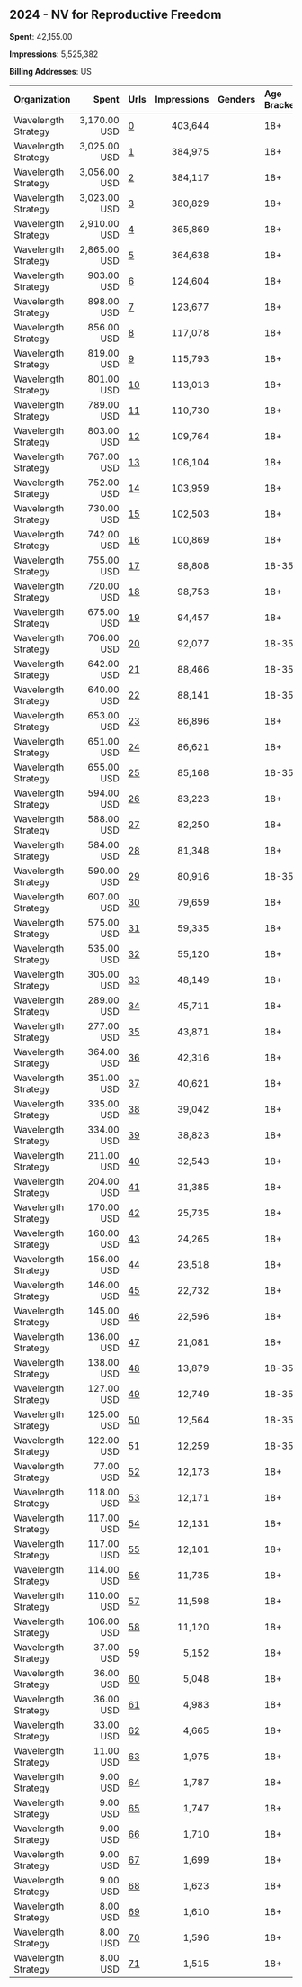 ## 2024 - NV for Reproductive Freedom 
**Spent**: 42,155.00

**Impressions**: 5,525,382

**Billing Addresses**: US

|Organization|Spent|Urls|Impressions|Genders|Age Brackets|Country Codes|
|:---|---:|:---|---:|:---|:---|:---|
|Wavelength Strategy|3,170.00 USD|[0](https://www.snap.com/political-ads/asset/f69bbc149b4a026634523e3c8bb58724db9568897693e809f6138bec9fd72249?mediaType=jpeg)|403,644||18+|united states|
|Wavelength Strategy|3,025.00 USD|[1](https://www.snap.com/political-ads/asset/f794433fbcd65d2376a5ee893e78c8f717d63cc8d6c675d323eb904633d50232?mediaType=jpeg)|384,975||18+|united states|
|Wavelength Strategy|3,056.00 USD|[2](https://www.snap.com/political-ads/asset/6fe9809bc982aa4ff308311a0d59afe9351d5ddce7cbfcabc14ae9afca778976?mediaType=mp4)|384,117||18+|united states|
|Wavelength Strategy|3,023.00 USD|[3](https://www.snap.com/political-ads/asset/11fa97943acabb4b6ea19c2682c4309850675e317b97dd1773b7abca2c3cbb08?mediaType=mp4)|380,829||18+|united states|
|Wavelength Strategy|2,910.00 USD|[4](https://www.snap.com/political-ads/asset/4335cb93277a251b96f5f9c611ae68d7b6b01c5a9890197a8ff84ebf477e3a2e?mediaType=jpeg)|365,869||18+|united states|
|Wavelength Strategy|2,865.00 USD|[5](https://www.snap.com/political-ads/asset/0398dd9e5069e7e67d6f62fecc521fff60bfeb83d1950597182ff37b00bd89d1?mediaType=jpeg)|364,638||18+|united states|
|Wavelength Strategy|903.00 USD|[6](https://www.snap.com/political-ads/asset/4d8d79fe96834796f515dffe0038543d21581e1c67d33d57a74d51ce397be12b?mediaType=mp4)|124,604||18+|united states|
|Wavelength Strategy|898.00 USD|[7](https://www.snap.com/political-ads/asset/76efda9c540fc0aff838617a18409b346c6c5ad4f44a0746d3ab1dd9ad08b4dc?mediaType=mp4)|123,677||18+|united states|
|Wavelength Strategy|856.00 USD|[8](https://www.snap.com/political-ads/asset/11fa97943acabb4b6ea19c2682c4309850675e317b97dd1773b7abca2c3cbb08?mediaType=mp4)|117,078||18+|united states|
|Wavelength Strategy|819.00 USD|[9](https://www.snap.com/political-ads/asset/76efda9c540fc0aff838617a18409b346c6c5ad4f44a0746d3ab1dd9ad08b4dc?mediaType=mp4)|115,793||18+|united states|
|Wavelength Strategy|801.00 USD|[10](https://www.snap.com/political-ads/asset/4d8d79fe96834796f515dffe0038543d21581e1c67d33d57a74d51ce397be12b?mediaType=mp4)|113,013||18+|united states|
|Wavelength Strategy|789.00 USD|[11](https://www.snap.com/political-ads/asset/11fa97943acabb4b6ea19c2682c4309850675e317b97dd1773b7abca2c3cbb08?mediaType=mp4)|110,730||18+|united states|
|Wavelength Strategy|803.00 USD|[12](https://www.snap.com/political-ads/asset/6fe9809bc982aa4ff308311a0d59afe9351d5ddce7cbfcabc14ae9afca778976?mediaType=mp4)|109,764||18+|united states|
|Wavelength Strategy|767.00 USD|[13](https://www.snap.com/political-ads/asset/11fa97943acabb4b6ea19c2682c4309850675e317b97dd1773b7abca2c3cbb08?mediaType=mp4)|106,104||18+|united states|
|Wavelength Strategy|752.00 USD|[14](https://www.snap.com/political-ads/asset/6fe9809bc982aa4ff308311a0d59afe9351d5ddce7cbfcabc14ae9afca778976?mediaType=mp4)|103,959||18+|united states|
|Wavelength Strategy|730.00 USD|[15](https://www.snap.com/political-ads/asset/6fe9809bc982aa4ff308311a0d59afe9351d5ddce7cbfcabc14ae9afca778976?mediaType=mp4)|102,503||18+|united states|
|Wavelength Strategy|742.00 USD|[16](https://www.snap.com/political-ads/asset/4335cb93277a251b96f5f9c611ae68d7b6b01c5a9890197a8ff84ebf477e3a2e?mediaType=jpeg)|100,869||18+|united states|
|Wavelength Strategy|755.00 USD|[17](https://www.snap.com/political-ads/asset/11fa97943acabb4b6ea19c2682c4309850675e317b97dd1773b7abca2c3cbb08?mediaType=mp4)|98,808||18-35|united states|
|Wavelength Strategy|720.00 USD|[18](https://www.snap.com/political-ads/asset/4335cb93277a251b96f5f9c611ae68d7b6b01c5a9890197a8ff84ebf477e3a2e?mediaType=jpeg)|98,753||18+|united states|
|Wavelength Strategy|675.00 USD|[19](https://www.snap.com/political-ads/asset/4335cb93277a251b96f5f9c611ae68d7b6b01c5a9890197a8ff84ebf477e3a2e?mediaType=jpeg)|94,457||18+|united states|
|Wavelength Strategy|706.00 USD|[20](https://www.snap.com/political-ads/asset/6fe9809bc982aa4ff308311a0d59afe9351d5ddce7cbfcabc14ae9afca778976?mediaType=mp4)|92,077||18-35|united states|
|Wavelength Strategy|642.00 USD|[21](https://www.snap.com/political-ads/asset/c6e1cd0d3fabe8d585b010e658fb54bfcd1b65f0508a56c51be2875fc7a28ff0?mediaType=mp4)|88,466||18-35|united states|
|Wavelength Strategy|640.00 USD|[22](https://www.snap.com/political-ads/asset/3d9496f4789e7f8ca5dfd8c6a981e98a8f1321308aa607b9e5c29be4f29ff377?mediaType=mp4)|88,141||18-35|united states|
|Wavelength Strategy|653.00 USD|[23](https://www.snap.com/political-ads/asset/6fe9809bc982aa4ff308311a0d59afe9351d5ddce7cbfcabc14ae9afca778976?mediaType=mp4)|86,896||18+|united states|
|Wavelength Strategy|651.00 USD|[24](https://www.snap.com/political-ads/asset/11fa97943acabb4b6ea19c2682c4309850675e317b97dd1773b7abca2c3cbb08?mediaType=mp4)|86,621||18+|united states|
|Wavelength Strategy|655.00 USD|[25](https://www.snap.com/political-ads/asset/4335cb93277a251b96f5f9c611ae68d7b6b01c5a9890197a8ff84ebf477e3a2e?mediaType=jpeg)|85,168||18-35|united states|
|Wavelength Strategy|594.00 USD|[26](https://www.snap.com/political-ads/asset/3d9496f4789e7f8ca5dfd8c6a981e98a8f1321308aa607b9e5c29be4f29ff377?mediaType=mp4)|83,223||18+|united states|
|Wavelength Strategy|588.00 USD|[27](https://www.snap.com/political-ads/asset/c6e1cd0d3fabe8d585b010e658fb54bfcd1b65f0508a56c51be2875fc7a28ff0?mediaType=mp4)|82,250||18+|united states|
|Wavelength Strategy|584.00 USD|[28](https://www.snap.com/political-ads/asset/2cd9df080864648c3c55627cbdb666ed87a8c8dd4a2fc4c63259af0f628c6353?mediaType=jpeg)|81,348||18+|united states|
|Wavelength Strategy|590.00 USD|[29](https://www.snap.com/political-ads/asset/2cd9df080864648c3c55627cbdb666ed87a8c8dd4a2fc4c63259af0f628c6353?mediaType=jpeg)|80,916||18-35|united states|
|Wavelength Strategy|607.00 USD|[30](https://www.snap.com/political-ads/asset/4335cb93277a251b96f5f9c611ae68d7b6b01c5a9890197a8ff84ebf477e3a2e?mediaType=jpeg)|79,659||18+|united states|
|Wavelength Strategy|575.00 USD|[31](https://www.snap.com/political-ads/asset/5e23c88f63e2c0d5a4596ada6fed368756c2d4743e25a947d9b7d0cf3b85b640?mediaType=mp4)|59,335||18+|united states|
|Wavelength Strategy|535.00 USD|[32](https://www.snap.com/political-ads/asset/451b12bd7ea356e9626430712963f238fd5a46fb623f2c7181942f7949760c7f?mediaType=mp4)|55,120||18+|united states|
|Wavelength Strategy|305.00 USD|[33](https://www.snap.com/political-ads/asset/c6e1cd0d3fabe8d585b010e658fb54bfcd1b65f0508a56c51be2875fc7a28ff0?mediaType=mp4)|48,149||18+|united states|
|Wavelength Strategy|289.00 USD|[34](https://www.snap.com/political-ads/asset/3d9496f4789e7f8ca5dfd8c6a981e98a8f1321308aa607b9e5c29be4f29ff377?mediaType=mp4)|45,711||18+|united states|
|Wavelength Strategy|277.00 USD|[35](https://www.snap.com/political-ads/asset/2cd9df080864648c3c55627cbdb666ed87a8c8dd4a2fc4c63259af0f628c6353?mediaType=jpeg)|43,871||18+|united states|
|Wavelength Strategy|364.00 USD|[36](https://www.snap.com/political-ads/asset/c6e1cd0d3fabe8d585b010e658fb54bfcd1b65f0508a56c51be2875fc7a28ff0?mediaType=mp4)|42,316||18+|united states|
|Wavelength Strategy|351.00 USD|[37](https://www.snap.com/political-ads/asset/fcdd1edb4fde95206973465c36ed673bd9b1d8822a475e22b6c6dc1ccb0644d1?mediaType=mp4)|40,621||18+|united states|
|Wavelength Strategy|335.00 USD|[38](https://www.snap.com/political-ads/asset/3d9496f4789e7f8ca5dfd8c6a981e98a8f1321308aa607b9e5c29be4f29ff377?mediaType=mp4)|39,042||18+|united states|
|Wavelength Strategy|334.00 USD|[39](https://www.snap.com/political-ads/asset/2cd9df080864648c3c55627cbdb666ed87a8c8dd4a2fc4c63259af0f628c6353?mediaType=jpeg)|38,823||18+|united states|
|Wavelength Strategy|211.00 USD|[40](https://www.snap.com/political-ads/asset/76efda9c540fc0aff838617a18409b346c6c5ad4f44a0746d3ab1dd9ad08b4dc?mediaType=mp4)|32,543||18+|united states|
|Wavelength Strategy|204.00 USD|[41](https://www.snap.com/political-ads/asset/4d8d79fe96834796f515dffe0038543d21581e1c67d33d57a74d51ce397be12b?mediaType=mp4)|31,385||18+|united states|
|Wavelength Strategy|170.00 USD|[42](https://www.snap.com/political-ads/asset/11fa97943acabb4b6ea19c2682c4309850675e317b97dd1773b7abca2c3cbb08?mediaType=mp4)|25,735||18+|united states|
|Wavelength Strategy|160.00 USD|[43](https://www.snap.com/political-ads/asset/6fe9809bc982aa4ff308311a0d59afe9351d5ddce7cbfcabc14ae9afca778976?mediaType=mp4)|24,265||18+|united states|
|Wavelength Strategy|156.00 USD|[44](https://www.snap.com/political-ads/asset/4335cb93277a251b96f5f9c611ae68d7b6b01c5a9890197a8ff84ebf477e3a2e?mediaType=jpeg)|23,518||18+|united states|
|Wavelength Strategy|146.00 USD|[45](https://www.snap.com/political-ads/asset/11fa97943acabb4b6ea19c2682c4309850675e317b97dd1773b7abca2c3cbb08?mediaType=mp4)|22,732||18+|united states|
|Wavelength Strategy|145.00 USD|[46](https://www.snap.com/political-ads/asset/6fe9809bc982aa4ff308311a0d59afe9351d5ddce7cbfcabc14ae9afca778976?mediaType=mp4)|22,596||18+|united states|
|Wavelength Strategy|136.00 USD|[47](https://www.snap.com/political-ads/asset/4335cb93277a251b96f5f9c611ae68d7b6b01c5a9890197a8ff84ebf477e3a2e?mediaType=jpeg)|21,081||18+|united states|
|Wavelength Strategy|138.00 USD|[48](https://www.snap.com/political-ads/asset/451b12bd7ea356e9626430712963f238fd5a46fb623f2c7181942f7949760c7f?mediaType=mp4)|13,879||18-35|united states|
|Wavelength Strategy|127.00 USD|[49](https://www.snap.com/political-ads/asset/2171089df88528f52818c1abe095166382d042fb209daa8c86e0b3a1e65676cc?mediaType=mp4)|12,749||18-35|united states|
|Wavelength Strategy|125.00 USD|[50](https://www.snap.com/political-ads/asset/9bca9f37a158a690c0ad415465f19b5904429b1e683db1c89f431e54fa9ac3e5?mediaType=mp4)|12,564||18-35|united states|
|Wavelength Strategy|122.00 USD|[51](https://www.snap.com/political-ads/asset/5e23c88f63e2c0d5a4596ada6fed368756c2d4743e25a947d9b7d0cf3b85b640?mediaType=mp4)|12,259||18-35|united states|
|Wavelength Strategy|77.00 USD|[52](https://www.snap.com/political-ads/asset/fcdd1edb4fde95206973465c36ed673bd9b1d8822a475e22b6c6dc1ccb0644d1?mediaType=mp4)|12,173||18+|united states|
|Wavelength Strategy|118.00 USD|[53](https://www.snap.com/political-ads/asset/275aca2bcd35ebe7380d89ac761d2cce5205865289fbe36d711e064f16dccb3c?mediaType=mp4)|12,171||18+|united states|
|Wavelength Strategy|117.00 USD|[54](https://www.snap.com/political-ads/asset/880cbd6d51a11bf23323d59800e4e65c6f3054b255f3811812e34ede8b37fb84?mediaType=jpeg)|12,131||18+|united states|
|Wavelength Strategy|117.00 USD|[55](https://www.snap.com/political-ads/asset/f713e18dffa55f467d7cd28e35d79e080825c5b88054bb1de3520c2134472308?mediaType=mp4)|12,101||18+|united states|
|Wavelength Strategy|114.00 USD|[56](https://www.snap.com/political-ads/asset/fcdd1edb4fde95206973465c36ed673bd9b1d8822a475e22b6c6dc1ccb0644d1?mediaType=mp4)|11,735||18+|united states|
|Wavelength Strategy|110.00 USD|[57](https://www.snap.com/political-ads/asset/451b12bd7ea356e9626430712963f238fd5a46fb623f2c7181942f7949760c7f?mediaType=mp4)|11,598||18+|united states|
|Wavelength Strategy|106.00 USD|[58](https://www.snap.com/political-ads/asset/5e23c88f63e2c0d5a4596ada6fed368756c2d4743e25a947d9b7d0cf3b85b640?mediaType=mp4)|11,120||18+|united states|
|Wavelength Strategy|37.00 USD|[59](https://www.snap.com/political-ads/asset/451b12bd7ea356e9626430712963f238fd5a46fb623f2c7181942f7949760c7f?mediaType=mp4)|5,152||18+|united states|
|Wavelength Strategy|36.00 USD|[60](https://www.snap.com/political-ads/asset/9bca9f37a158a690c0ad415465f19b5904429b1e683db1c89f431e54fa9ac3e5?mediaType=mp4)|5,048||18+|united states|
|Wavelength Strategy|36.00 USD|[61](https://www.snap.com/political-ads/asset/2171089df88528f52818c1abe095166382d042fb209daa8c86e0b3a1e65676cc?mediaType=mp4)|4,983||18+|united states|
|Wavelength Strategy|33.00 USD|[62](https://www.snap.com/political-ads/asset/5e23c88f63e2c0d5a4596ada6fed368756c2d4743e25a947d9b7d0cf3b85b640?mediaType=mp4)|4,665||18+|united states|
|Wavelength Strategy|11.00 USD|[63](https://www.snap.com/political-ads/asset/4d8d79fe96834796f515dffe0038543d21581e1c67d33d57a74d51ce397be12b?mediaType=mp4)|1,975||18+|united states|
|Wavelength Strategy|9.00 USD|[64](https://www.snap.com/political-ads/asset/9bca9f37a158a690c0ad415465f19b5904429b1e683db1c89f431e54fa9ac3e5?mediaType=mp4)|1,787||18+|united states|
|Wavelength Strategy|9.00 USD|[65](https://www.snap.com/political-ads/asset/2171089df88528f52818c1abe095166382d042fb209daa8c86e0b3a1e65676cc?mediaType=mp4)|1,747||18+|united states|
|Wavelength Strategy|9.00 USD|[66](https://www.snap.com/political-ads/asset/76efda9c540fc0aff838617a18409b346c6c5ad4f44a0746d3ab1dd9ad08b4dc?mediaType=mp4)|1,710||18+|united states|
|Wavelength Strategy|9.00 USD|[67](https://www.snap.com/political-ads/asset/5e23c88f63e2c0d5a4596ada6fed368756c2d4743e25a947d9b7d0cf3b85b640?mediaType=mp4)|1,699||18+|united states|
|Wavelength Strategy|9.00 USD|[68](https://www.snap.com/political-ads/asset/451b12bd7ea356e9626430712963f238fd5a46fb623f2c7181942f7949760c7f?mediaType=mp4)|1,623||18+|united states|
|Wavelength Strategy|8.00 USD|[69](https://www.snap.com/political-ads/asset/6fe9809bc982aa4ff308311a0d59afe9351d5ddce7cbfcabc14ae9afca778976?mediaType=mp4)|1,610||18+|united states|
|Wavelength Strategy|8.00 USD|[70](https://www.snap.com/political-ads/asset/11fa97943acabb4b6ea19c2682c4309850675e317b97dd1773b7abca2c3cbb08?mediaType=mp4)|1,596||18+|united states|
|Wavelength Strategy|8.00 USD|[71](https://www.snap.com/political-ads/asset/4335cb93277a251b96f5f9c611ae68d7b6b01c5a9890197a8ff84ebf477e3a2e?mediaType=jpeg)|1,515||18+|united states|
